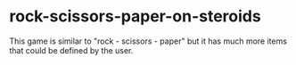 # rock-scissors-paper-on-steroids

This game is similar to "rock - scissors - paper" but it has much more items that could be defined by the user.
